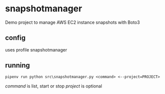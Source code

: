 # snapshotmanager
Demo project to manage AWS EC2 instance snapshots with Boto3

## config
uses profile snapshotmanager

## running
`pipenv run python src\snapshotmanager.py <command> <--project=PROJECT>`

*command* is list, start or stop
*project* is optional
